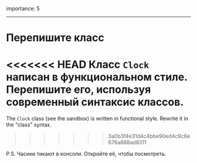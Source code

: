 importance: 5

---

# Перепишите класс

<<<<<<< HEAD
Класс `Clock` написан в функциональном стиле. Перепишите его, используя современный синтаксис классов.
=======
The `Clock` class (see the sandbox) is written in functional style. Rewrite it in the "class" syntax.
>>>>>>> 3a0b3f4e31d4c4bbe90ed4c9c6e676a888ad8311

P.S. Часики тикают в консоли. Откройте её, чтобы посмотреть.
